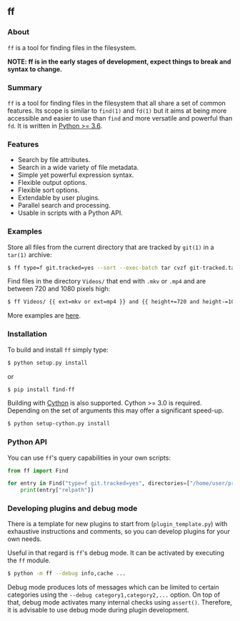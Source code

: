 ## ff

### About

`ff` is a tool for finding files in the filesystem.

**NOTE: ff is in the early stages of development, expect things to break and
syntax to change.**

### Summary

`ff` is a tool for finding files in the filesystem that all share a set of
common features. Its scope is similar to `find(1)` and `fd(1)` but it aims at
being more accessible and easier to use than `find` and more versatile and
powerful than `fd`. It is written in [Python >= 3.6](https://www.python.org/).

### Features

* Search by file attributes.
* Search in a wide variety of file metadata.
* Simple yet powerful expression syntax.
* Flexible output options.
* Flexible sort options.
* Extendable by user plugins.
* Parallel search and processing.
* Usable in scripts with a Python API.

### Examples

Store all files from the current directory that are tracked by `git(1)` in a
`tar(1)` archive:

```sh
$ ff type=f git.tracked=yes --sort --exec-batch tar cvzf git-tracked.tar.gz
```

Find files in the directory `Videos/` that end with `.mkv` or `.mp4` and are
between 720 and 1080 pixels high:

```sh
$ ff Videos/ {{ ext=mkv or ext=mp4 }} and {{ height+=720 and height-=1080 }}
```

More examples are [here](https://github.com/gustaebel/ff/blob/master/EXAMPLES.md).

### Installation

To build and install `ff` simply type:

```sh
$ python setup.py install
```

or

```sh
$ pip install find-ff
```

Building with [Cython](https://cython.org/) is also supported. Cython >= 3.0 is
required. Depending on the set of arguments this may offer a significant
speed-up.

```sh
$ python setup-cython.py install
```

### Python API

You can use `ff`'s query capabilities in your own scripts:

```python
from ff import Find

for entry in Find("type=f git.tracked=yes", directories=["/home/user/project"], sort=["path"]):
    print(entry["relpath"])
```

### Developing plugins and debug mode

There is a template for new plugins to start from (`plugin_template.py`) with
exhaustive instructions and comments, so you can develop plugins for your own
needs.

Useful in that regard is `ff`'s debug mode. It can be activated by executing
the `ff` module.

```sh
$ python -m ff --debug info,cache ...
```

Debug mode produces lots of messages which can be limited to certain categories
using the `--debug category1,category2,...` option. On top of that, debug mode
activates many internal checks using `assert()`. Therefore, it is advisable to
use debug mode during plugin development.
